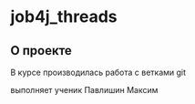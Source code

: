 # job4j_threads

## О проекте

В курсе производилась работа с ветками git

выполняет ученик Павлишин Максим
